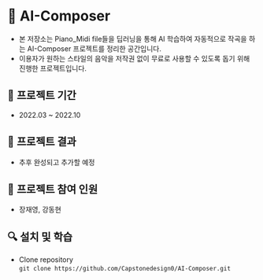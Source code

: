 #  :musical_score: AI-Composer
- 본 저장소는 Piano_Midi file들을 딥러닝을 통해 AI 학습하여 자동적으로 작곡을 하는 AI-Composer 프로젝트를 정리한 공간입니다.
- 이용자가 원하는 스타일의 음악을 저작권 없이 무료로 사용할 수 있도록 돕기 위해 진행한 프로젝트입니다.

## :notebook_with_decorative_cover: 프로젝트 기간
- 2022.03 ~ 2022.10

## :gift: 프로젝트 결과
- 추후 완성되고 추가할 예정

## :two_men_holding_hands: 프로젝트 참여 인원
- 장재영, 강동현

## :mag: 설치 및 학습 
* Clone repository  
`git clone https://github.com/Capstonedesign0/AI-Composer.git`
